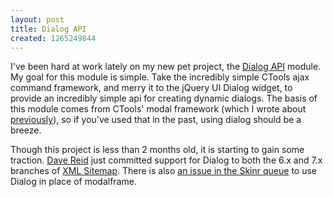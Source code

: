 ```yaml
--- 
layout: post
title: Dialog API
created: 1265249844
---
```

I've been hard at work lately on my new pet project, the <a href="http://drupal.org/project/dialog">Dialog API</a> module. My goal for this module is simple. Take the incredibly simple CTools ajax command framework, and merry it to the jQuery UI Dialog widget, to provide an incredibly simple api for creating dynamic dialogs. The basis of this module comes from CTools' modal framework (which I wrote about <a href="/node/31">previously</a>), so if you've used that in the past, using dialog should be a breeze.

Though this project is less than 2 months old, it is starting to gain some traction. <a href="http://drupal.org/user/53892">Dave Reid</a> just committed support for Dialog to both the 6.x and 7.x branches of <a href="http://drupal.org/project/xmlsitemap">XML Sitemap</a>. There is also <a href="http://drupal.org/node/690862">an issue in the Skinr queue</a> to use Dialog in place of modalframe.
